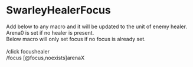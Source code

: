 # SwarleyHealerFocus
Add below to any macro and it will be updated to the unit of enemy healer.<br>
Arena0 is set if no healer is present.<br>
Below macro will only set focus if no focus is already set.<br>
<br>
/click focushealer<br>
/focus [@focus,noexists]arenaX
